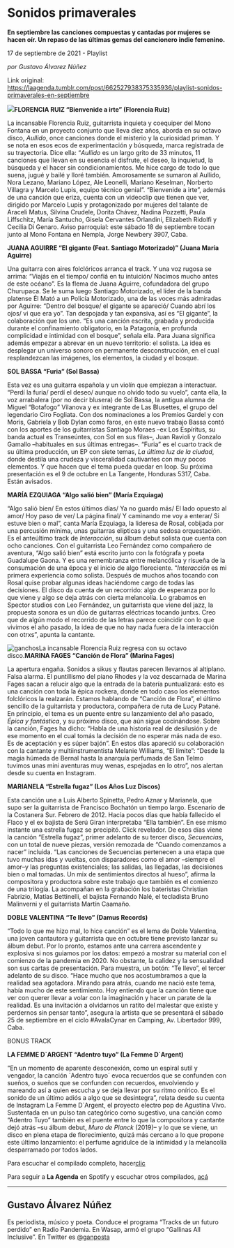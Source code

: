 # Sonidos primaverales

**En septiembre las canciones compuestas y cantadas por mujeres se hacen oír. Un repaso de las últimas gemas del cancionero indie femenino.**

17 de septiembre de 2021 - Playlist

_por Gustavo Álvarez Núñez_

Link original: https://laagenda.tumblr.com/post/662527938375335936/playlist-sonidos-primaverales-en-septiembre

![](https://64.media.tumblr.com/835d143a65720c822c3ba7cc87657ccd/32d445f23c634944-fc/s500x750/eb8770d67d43adb96846de332cbc2a2117b04fb9.jpg)**FLORENCIA RUIZ “Bienvenide a irte” (Florencia Ruiz)**   

La incansable Florencia Ruiz, guitarrista inquieta y coequiper del Mono Fontana en un proyecto conjunto que lleva diez años, aborda en su octavo disco, *Aullido*, once canciones donde el misterio y la curiosidad priman. Y se nota en esos ecos de experimentación y búsqueda, marca registrada de su trayectoria. Dice ella: “*Aullido* es un largo grito de 33 minutos, 11 canciones que llevan en su esencia el disfrute, el deseo, la inquietud, la búsqueda y el hacer sin condicionamientos. Me hice cargo de todo lo que suena, jugué y bailé y lloré también. Amorosamente se sumaron al Aullido, Nora Lezano, Mariano López, Ale Leonelli, Mariano Keselman, Norberto Villagra y Marcelo Lupis, equipo técnico genial”. “Bienvenide a irte”, además de una canción que eriza, cuenta con un videoclip que tienen que ver, dirigido por Marcelo Lupis y protagonizado por mujeres del talante de Araceli Matus, Silvina Crudele, Dorita Chávez, Nadina Pozzetti, Paula Liffschitz, María Santucho, Gisela Cervantes Orlandini, Elizabeth Ridolfi y Cecilia Di Genaro. Aviso parroquial: este sábado 18 de septiembre tocan junto al Mono Fontana en Nempla, Jorge Newbery 3907, Caba.

**JUANA AGUIRRE “El gigante (Feat. Santiago Motorizado)” (Juana María Aguirre)**   

Una guitarra con aires folclóricos arranca el track. Y una voz rugosa se arrima: “Viajás en el tiempo/ confiá en tu intuición/ Nacimos mucho antes de este océano”. Es la flema de Juana Aguirre, cofundadora del grupo Churupaca. Se le suma luego Santiago Motorizado, el líder de la banda platense Él Mató a un Policía Motorizado, una de las voces más admiradas por Aguirre: “Dentro del bosque/ el gigante se apareció/ Cuando abrí los ojos/ vi que era yo”. Tan despojada y tan expansiva, así es “El gigante”, la colaboración que los une. “Es una canción escrita, grabada y producida durante el confinamiento obligatorio, en la Patagonia, en profunda complicidad e intimidad con el bosque”, señala ella. Para Juana significa además empezar a abrevar en un nuevo territorio: el solista. La idea es desplegar un universo sonoro en permanente desconstrucción, en el cual resplandezcan las imágenes, los elementos, la ciudad y el bosque. 

**SOL BASSA “Furia” (Sol Bassa)**   

Esta vez es una guitarra española y un violín que empiezan a interactuar. “Perdí la furia/ perdí el deseo/ aunque no olvido todo su vuelo”, canta ella, la voz arrabalera (por no decir blusera) de Sol Bassa, la antigua alumna de Miguel “Botafogo” Vilanova y ex integrante de Las Blusettes, el grupo del legendario Ciro Fogliata. Con dos nominaciones a los Premios Gardel y con Moris, Gabriela y Bob Dylan como faros, en este nuevo trabajo Bassa contó con los aportes de los guitarristas Santiago Moraes –ex Los Espíritus, su banda actual es Transeúntes, con Sol en sus filas–, Juan Ravioli y Gonzalo Gamallo –habituales en sus últimas entregas–. “Furia” es el cuarto track de su última producción, un EP con siete temas, *La última luz de la ciudad*, donde destila una crudeza y visceralidad cautivantes con muy pocos elementos. Y que hacen que el tema pueda quedar en loop. Su próxima presentación es el 9 de octubre en La Tangente, Honduras 5317, Caba. Están avisados. 

**MARÍA EZQUIAGA “Algo salió bien” (María Ezquiaga)**   

“Algo salió bien/ En estos últimos días/ Ya no guardo más/ El lado opuesto al amor/ Hoy paso de ver/ La página final/ Y caminando me voy a enterar/ Si estuve bien o mal”, canta María Ezquiaga, la lideresa de Rosal, cobijada por una percusión mínima, unas guitarras elípticas y una sedosa orquestación. Es el anteúltimo track de *Interacción*, su álbum debut solista que cuenta con ocho canciones. Con el guitarrista Leo Fernández como compañero de aventura, “Algo salió bien” está escrito junto con la fotógrafa y poeta Guadalupe Gaona. Y es una remembranza entre melancólica y risueña de la consumación de una época y el inicio de algo floreciente. “*Interacción* es mi primera experiencia como solista. Después de muchos años tocando con Rosal quise probar algunas ideas haciéndome cargo de todas las decisiones. El disco da cuenta de un recorrido: algo de esperanza por lo que viene y algo se deja atrás con cierta melancolía. Lo grabamos en Spector studios con Leo Fernández, un guitarrista que viene del jazz, la propuesta sonora es un dúo de guitarras eléctricas tocando juntxs. Creo que de algún modo el recorrido de las letras parece coincidir con lo que vivimos el año pasado, la idea de que no hay nada fuera de la interacción con otrxs”, apunta la cantante. 

![ganchos](https://64.media.tumblr.com/ff088dc033c95b89152e163f88ffff6f/32d445f23c634944-34/s500x750/3c4a2a27be710014e963d9598b120b80d440bb25.jpg)La incansable Florencia Ruiz regresa con su octavo disco.**MARINA FAGES “Canción de Flora” (Marina Fages)**   

La apertura engaña. Sonidos a sikus y flautas parecen llevarnos al altiplano. Falsa alarma. El puntillismo del piano Rhodes y la voz descarnada de Marina Fages sacan a relucir algo que la entrada de la batería puntualizará: esto es una canción con toda la épica rockera, donde en todo caso los elementos folclóricos la realzarán. Estamos hablando de “Canción de Flora”, el último sencillo de la guitarrista y productora, compañera de ruta de Lucy Patané. En principio, el tema es un puente entre su lanzamiento del año pasado, *Épica y fantástica*, y su próximo disco, que aún sigue cocinándose. Sobre la canción, Fages ha dicho: “Habla de una historia real de desilusión y de ese momento en el cual tomás la decisión de no esperar más nada de eso. Es de aceptación y es súper bajón”. En estos días apareció su colaboración con la cantante y multiinstrumentista Melanie Williams, “El límite”: “Desde la magia húmeda de Bernal hasta la anarquía perfumada de San Telmo tuvimos unas mini aventuras muy wenas, espejadas en lo otro”, nos alertan desde su cuenta en Instagram. 

**MARIANELA “Estrella fugaz” (Los Años Luz Discos)**   

Esta canción une a Luis Alberto Spinetta, Pedro Aznar y Marianela, que supo ser la guitarrista de Francisco Bochatón un tiempo largo. Escenario de la Costanera Sur. Febrero de 2012. Hacía pocos días que había fallecido el Flaco y el ex bajista de Serú Giran interpretaba “Ella también”. En ese mismo instante una estrella fugaz se precipitó. Click revelador. De esos días viene la canción “Estrella fugaz”, primer adelanto de su tercer disco, *Secuencias*, con un total de nueve piezas, versión remozada de “Cuando comenzamos a nacer” incluida. “Las canciones de Secuencias pertenecen a una etapa que tuvo muchas idas y vueltas, con disparadores como el amor –siempre el amor–y las preguntas existenciales; las salidas, las llegadas, las decisiones bien o mal tomadas. Un mix de sentimientos directos al hueso”, afirma la compositora y productora sobre este trabajo que también es el comienzo de una trilogía. La acompañan en la grabación los bateristas Christian Fabrizio, Matías Bettinelli, el bajista Fernando Nalé, el tecladista Bruno Malinverni y el guitarrista Martín Caamaño. 

**DOBLE VALENTINA “Te llevo” (Damus Records)**   

“Todo lo que me hizo mal, lo hice canción” es el lema de Doble Valentina, una joven cantautora y guitarrista que en octubre tiene previsto lanzar su álbum debut. Por lo pronto, estamos ante una carrera ascendente y explosiva si nos guiamos por los datos: empezó a mostrar su material con el comienzo de la pandemia en 2020. No obstante, la calidez y la sensualidad son sus cartas de presentación. Para muestra, un botón: “Te llevo”, el tercer adelanto de su disco. “Hace mucho que nos acostumbramos a que la realidad sea agotadora. Mirando para atrás, cuando me nació este tema, había mucho de este sentimiento. Hoy entiendo que la canción tiene que ver con querer llevar a volar con la imaginación y hacer un parate de la realidad. Es una invitación a olvidarnos un ratito del malestar que existe y perdernos sin pensar tanto”, asegura la artista que se presentará el sábado 25 de septiembre en el ciclo #AvalaCynar en Camping, Av. Libertador 999, Caba. 

BONUS TRACK

**LA FEMME D`ARGENT “Adentro tuyo” (La Femme D´Argent)**   

“En un momento de aparente desconexión, como un espiral sutil y vengador, la canción `Adentro tuyo´ evoca recuerdos que se confunden con sueños, o sueños que se confunden con recuerdos, envolviendo y mareando así a quien escucha y se deja llevar por su ritmo onírico. Es el sonido de un último adiós a algo que se desintegra”, relata desde su cuenta de Instagram La Femme D´Argent, el proyecto electro pop de Agustina Vivo. Sustentada en un pulso tan categórico como sugestivo, una canción como “Adentro Tuyo” también es el puente entre lo que la compositora y cantante dejó atrás –su álbum debut, *Muro de Planck* (2019)– y lo que se viene, un disco en plena etapa de florecimiento, quizá más cercano a lo que propone este último lanzamiento: el perfume agridulce de la intimidad y la melancolía desparramado por todos lados. 

Para escuchar el compilado completo, hacer[clic](https://t.umblr.com/redirect?z=https%3A%2F%2Fopen.spotify.com%2Fembed%2Fplaylist%2F3vnKR6Zym3VQxLo1mBWyHo&t=NmM4ZDBhODZmYjI1OGIwOThlOGU2M2NlZDcyOGEzODE2YmRlNTc4NSwzdzJwTWFMeA%3D%3D&b=t%3AXDz46txpppLgDp7rJlWQpw&p=https%3A%2F%2Flaagenda.tumblr.com%2Fpost%2F662527938375335936%2Fplaylist-sonidos-primaverales-en-septiembre&m=1&ts=1705436580)

Para seguir a **La Agenda** en Spotify y escuchar otros compilados, [acá](https://t.umblr.com/redirect?z=https%3A%2F%2Fopen.spotify.com%2Fuser%2Fsw7jovcft51wn1tjheb4njibk&t=NTBmOTU4ZTdlMTg1NDBjZmI4YjY5YjM1ZjUzMWUzOWVjZjY5ZDliZiwzdzJwTWFMeA%3D%3D&b=t%3AXDz46txpppLgDp7rJlWQpw&p=https%3A%2F%2Flaagenda.tumblr.com%2Fpost%2F662527938375335936%2Fplaylist-sonidos-primaverales-en-septiembre&m=1&ts=1705436580)

  




---

 Gustavo Álvarez Núñez
----------------------

Es periodista, músico y poeta. Conduce el programa “Tracks de un futuro perdido” en Radio Pandemia. En Wasap, armó el grupo “Gallinas All Inclusive”. En Twitter es [@ganposta](https://twitter.com/ganposta?lang=es)

